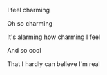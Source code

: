 I feel charming

Oh so charming

It's alarming how charming I feel

And so cool

That I hardly can believe I'm real